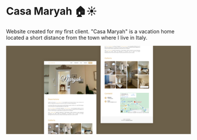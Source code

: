 # Casa Maryah 🏠☀️
Website created for my first client. "Casa Maryah" is a vacation home located a short distance from the town where I live in Italy.

<p align="center"><img src="./cover-readme.jpg"/></p>
